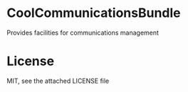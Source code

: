 CoolCommunicationsBundle
===========================

Provides facilities for communications management

License
=======

MIT, see the attached LICENSE file

  